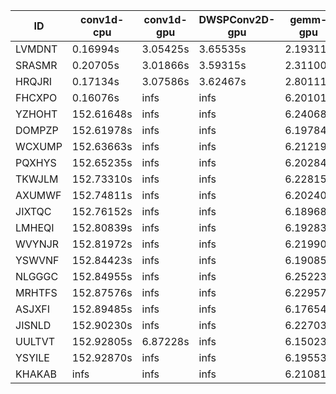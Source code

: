 |ID|conv1d-cpu|conv1d-gpu|DWSPConv2D-gpu|gemm-gpu|avg|
|-|-|-|-|-|-|
|LVMDNT|0.16994s|3.05425s|3.65535s|2.19311s|2.26816s|
|SRASMR|0.20705s|3.01866s|3.59315s|2.31100s|2.28247s|
|HRQJRI|0.17134s|3.07586s|3.62467s|2.80111s|2.41824s|
|FHCXPO|0.16076s|infs|infs|6.20101s|infs|
|YZHOHT|152.61648s|infs|infs|6.24068s|infs|
|DOMPZP|152.61978s|infs|infs|6.19784s|infs|
|WCXUMP|152.63663s|infs|infs|6.21219s|infs|
|PQXHYS|152.65235s|infs|infs|6.20284s|infs|
|TKWJLM|152.73310s|infs|infs|6.22815s|infs|
|AXUMWF|152.74811s|infs|infs|6.20240s|infs|
|JIXTQC|152.76152s|infs|infs|6.18968s|infs|
|LMHEQI|152.80839s|infs|infs|6.19283s|infs|
|WVYNJR|152.81972s|infs|infs|6.21990s|infs|
|YSWVNF|152.84423s|infs|infs|6.19085s|infs|
|NLGGGC|152.84955s|infs|infs|6.25223s|infs|
|MRHTFS|152.87576s|infs|infs|6.22957s|infs|
|ASJXFI|152.89485s|infs|infs|6.17654s|infs|
|JISNLD|152.90230s|infs|infs|6.22703s|infs|
|UULTVT|152.92805s|6.87228s|infs|6.15023s|infs|
|YSYILE|152.92870s|infs|infs|6.19553s|infs|
|KHAKAB|infs|infs|infs|6.21081s|infs|
